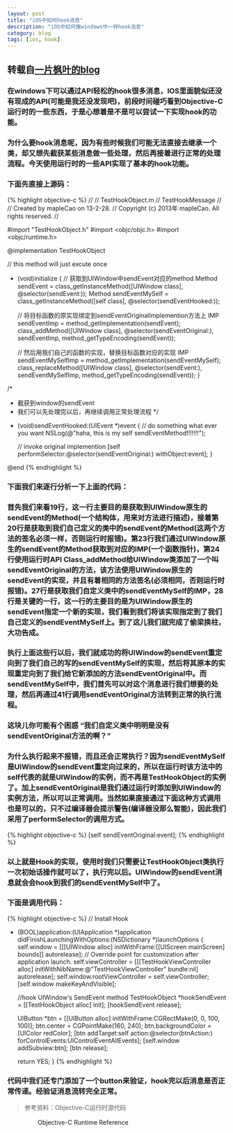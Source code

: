 ```yaml
---
layout: post
title: "iOS中如何hook消息"
description: "iOS中如何像windows中一样hook消息"
category: blog
tags: [ios, hook]
---
```


## 转载自[一片枫叶的blog](http://www.cnblogs.com/smileEvday/archive/2013/02/28/Hook.html)

### 在windows下可以通过API轻松的hook很多消息，IOS里面貌似还没有现成的API(可能是我还没发现吧)，前段时间碰巧看到Objective-C运行时的一些东西，于是心想着是不是可以尝试一下实现hook的功能。

### 为什么要hook消息呢，因为有些时候我们可能无法直接去继承一个类，却又想先截获某些消息做一些处理，然后再接着进行正常的处理流程。今天使用运行时的一些API实现了基本的hook功能。

### 下面先直接上源码：
{% highlight objective-c %}
//
//  TestHookObject.m
//  TestHookMessage
//
//  Created by mapleCao on 13-2-28.
//  Copyright (c) 2013年 mapleCao. All rights reserved.
//

#import "TestHookObject.h"
#import <objc/objc.h>
#import <objc/runtime.h>

@implementation TestHookObject

// this method will just excute once
+ (void)initialize
{
    // 获取到UIWindow中sendEvent对应的method
    Method sendEvent = class_getInstanceMethod([UIWindow class], @selector(sendEvent:));
    Method sendEventMySelf = class_getInstanceMethod([self class], @selector(sendEventHooked:));
    
    // 将目标函数的原实现绑定到sendEventOriginalImplemention方法上
    IMP sendEventImp = method_getImplementation(sendEvent);
    class_addMethod([UIWindow class], @selector(sendEventOriginal:), sendEventImp, method_getTypeEncoding(sendEvent));
    
    // 然后用我们自己的函数的实现，替换目标函数对应的实现
    IMP sendEventMySelfImp = method_getImplementation(sendEventMySelf);
    class_replaceMethod([UIWindow class], @selector(sendEvent:), sendEventMySelfImp, method_getTypeEncoding(sendEvent));
}

/*
 * 截获到window的sendEvent
 * 我们可以先处理完以后，再继续调用正常处理流程
 */
- (void)sendEventHooked:(UIEvent *)event
{
    // do something what ever you want
    NSLog(@"haha, this is my self sendEventMethod!!!!!!!");
    
    // invoke original implemention
    [self performSelector:@selector(sendEventOriginal:) withObject:event];
}

@end
{% endhighlight %}

### 下面我们来逐行分析一下上面的代码：

### 首先我们来看19行，这一行主要目的是获取到UIWindow原生的sendEvent的Method(一个结构体，用来对方法进行描述)，接着第20行是获取到我们自己定义的类中的sendEvent的Method(这两个方法的签名必须一样，否则运行时报错)。第23行我们通过UIWindow原生的sendEvent的Method获取到对应的IMP(一个函数指针)，第24行使用运行时API Class_addMethod给UIWindow类添加了一个叫sendEventOriginal的方法，该方法使用UIWindow原生的sendEvent的实现，并且有着相同的方法签名(必须相同，否则运行时报错)。27行是获取我们自定义类中的sendEventMySelf的IMP，28行是关键的一行，这一行的主要目的是为UIWindow原生的sendEvent指定一个新的实现，我们看到我们将该实现指定到了我们自己定义的sendEventMySelf上。到了这儿我们就完成了偷梁换柱，大功告成。

### 执行上面这些行以后，我们就成功的将UIWindow的sendEvent重定向到了我们自己的写的sendEventMySelf的实现，然后将其原本的实现重定向到了我们给它新添加的方法sendEventOriginal中。而sendEventMySelf中，我们首先可以对这个消息进行我们想要的处理，然后再通过41行调用sendEventOriginal方法转到正常的执行流程。

### 这块儿你可能有个困惑 “我们自定义类中明明是没有sendEventOriginal方法的啊？” 

### 为什么执行起来不报错，而且还会正常执行？因为sendEventMySelf是UIWindow的sendEvent重定向过来的，所以在运行时该方法中的self代表的就是UIWindow的实例，而不再是TestHookObject的实例了。加上sendEventOriginal是我们通过运行时添加到UIWindow的实例方法，所以可以正常调用。当然如果直接通过下面这种方式调用也是可以的，只不过编译器会提示警告(编译器没那么智能)，因此我们采用了performSelector的调用方式。

{% highlight objective-c %}
[self sendEventOriginal:event];
{% endhighlight %}

### 以上就是Hook的实现，使用时我们只需要让TestHookObject类执行一次初始话操作就可以了，执行完以后。UIWindow的sendEvent消息就会会hook到我们的sendEventMySelf中了。

### 下面是调用代码：
{% highlight objective-c %}
//  Install Hook

- (BOOL)application:(UIApplication *)application didFinishLaunchingWithOptions:(NSDictionary *)launchOptions
{
    self.window = [[[UIWindow alloc] initWithFrame:[[UIScreen mainScreen] bounds]] autorelease];
    // Override point for customization after application launch.
    self.viewController = [[[TestHookViewController alloc] initWithNibName:@"TestHookViewController" bundle:nil] autorelease];
    self.window.rootViewController = self.viewController;
    [self.window makeKeyAndVisible];
    
    
    //hook UIWindow‘s SendEvent method
    TestHookObject *hookSendEvent = [[TestHookObject alloc] init];
    [hookSendEvent release];
    
    UIButton *btn = [[UIButton alloc] initWithFrame:CGRectMake(0, 0, 100, 100)];
    btn.center = CGPointMake(160, 240);
    btn.backgroundColor = [UIColor redColor];
    [btn addTarget:self action:@selector(btnAction:) forControlEvents:UIControlEventAllEvents];
    [self.window addSubview:btn];
    [btn release];
    
    return YES;
}
{% endhighlight %}


### 代码中我们还专门添加了一个button来验证，hook完以后消息是否正常传递。经验证消息流转完全正常。
 

> 参考资料：Objective-C运行时源代码

　　　　　Objective-C Runtime Reference

